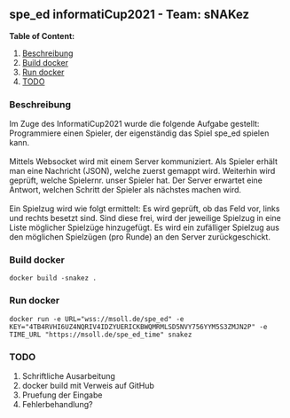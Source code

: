 ## spe_ed informatiCup2021 - Team: sNAKez
**Table of Content:**
1. [Beschreibung](#description)
1. [Build docker](#build-docker)
1. [Run docker](#run-docker)
1. [TODO](#TODO)

### Beschreibung <a name="description"></a>
Im Zuge des InformatiCup2021 wurde die folgende Aufgabe gestellt: Programmiere einen Spieler,
der eigenständig das Spiel spe_ed spielen kann. 
<br><br>
Mittels Websocket wird mit einem Server kommuniziert. Als Spieler erhält man eine Nachricht (JSON), welche zuerst gemappt wird. 
Weiterhin wird geprüft, welche Spielernr. unser Spieler hat. Der Server erwartet eine Antwort, welchen Schritt der Spieler als nächstes machen wird.
<br><br>
Ein Spielzug wird wie folgt ermittelt: Es wird geprüft, ob das Feld vor, links und rechts besetzt sind. Sind diese frei, 
wird der jeweilige Spielzug in eine Liste möglicher Spielzüge hinzugefügt. Es wird ein zufälliger Spielzug aus den möglichen Spielzügen (pro Runde) an den Server zurückgeschickt.

### Build docker <a name="build-docker"></a>
`docker build -snakez .`

### Run docker <a name="run-docker"></a>
`docker run -e URL="wss://msoll.de/spe_ed" -e KEY="4TB4RVHI6UZ4NQRIV4IDZYUERICKBWQMRMLSD5NVY756YYM5S3ZMJN2P" -e TIME_URL "https://msoll.de/spe_ed_time" snakez`

### TODO <a name="TODO"></a>
1. Schriftliche Ausarbeitung
2. docker build mit Verweis auf GitHub
3. Pruefung der Eingabe
4. Fehlerbehandlung?
